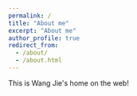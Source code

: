 ```yaml
---
permalink: /
title: "About me"
excerpt: "About me"
author_profile: true
redirect_from: 
  - /about/
  - /about.html
---
```


This is Wang Jie's home on the web!
